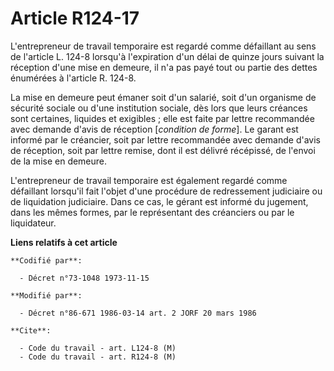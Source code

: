 # Article R124-17

L'entrepreneur de travail temporaire est regardé comme défaillant au sens de l'article L. 124-8 lorsqu'à l'expiration d'un
délai de quinze jours suivant la réception d'une mise en demeure, il n'a pas payé tout ou partie des dettes énumérées à
l'article R. 124-8.

La mise en demeure peut émaner soit d'un salarié, soit d'un organisme de sécurité sociale ou d'une institution sociale, dès
lors que leurs créances sont certaines, liquides et exigibles ; elle est faite par lettre recommandée avec demande d'avis de
réception [*condition de forme*]. Le garant est informé par le créancier, soit par lettre recommandée avec demande d'avis de
réception, soit par lettre remise, dont il est délivré récépissé, de l'envoi de la mise en demeure.

L'entrepreneur de travail temporaire est également regardé comme défaillant lorsqu'il fait l'objet d'une procédure de
redressement judiciaire ou de liquidation judiciaire. Dans ce cas, le gérant est informé du jugement, dans les mêmes formes,
par le représentant des créanciers ou par le liquidateur.

**Liens relatifs à cet article**

	**Codifié par**:

	  - Décret n°73-1048 1973-11-15

	**Modifié par**:

	  - Décret n°86-671 1986-03-14 art. 2 JORF 20 mars 1986

	**Cite**:

	  - Code du travail - art. L124-8 (M)
	  - Code du travail - art. R124-8 (M)

